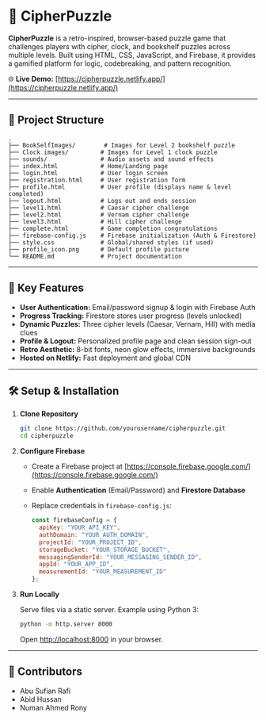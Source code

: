 # 🔐 CipherPuzzle

**CipherPuzzle** is a retro-inspired, browser-based puzzle game that challenges players with cipher, clock, and bookshelf puzzles across multiple levels. Built using HTML, CSS, JavaScript, and Firebase, it provides a gamified platform for logic, codebreaking, and pattern recognition.

🌐 **Live Demo:** [https://cipherpuzzle.netlify.app/](https://cipherpuzzle.netlify.app/)

---

## 📁 Project Structure

```
.
├── BookSelfImages/        # Images for Level 2 bookshelf puzzle
├── Clock images/         # Images for Level 1 clock puzzle
├── sounds/               # Audio assets and sound effects
├── index.html            # Home/Landing page
├── login.html            # User login screen
├── registration.html     # User registration form
├── profile.html          # User profile (displays name & level completed)
├── logout.html           # Logs out and ends session
├── level1.html           # Caesar cipher challenge
├── level2.html           # Vernam cipher challenge
├── level3.html           # Hill cipher challenge
├── complete.html         # Game completion congratulations
├── firebase-config.js    # Firebase initialization (Auth & Firestore)
├── style.css             # Global/shared styles (if used)
├── profile_icon.png      # Default profile picture
└── README.md             # Project documentation
```

---

## 🚀 Key Features

* **User Authentication:** Email/password signup & login with Firebase Auth
* **Progress Tracking:** Firestore stores user progress (levels unlocked)
* **Dynamic Puzzles:** Three cipher levels (Caesar, Vernam, Hill) with media clues
* **Profile & Logout:** Personalized profile page and clean session sign-out
* **Retro Aesthetic:** 8-bit fonts, neon glow effects, immersive backgrounds
* **Hosted on Netlify:** Fast deployment and global CDN

---

## 🛠️ Setup & Installation

1. **Clone Repository**

   ```bash
   git clone https://github.com/yourusername/cipherpuzzle.git
   cd cipherpuzzle
   ```

2. **Configure Firebase**

   * Create a Firebase project at [https://console.firebase.google.com/](https://console.firebase.google.com/)
   * Enable **Authentication** (Email/Password) and **Firestore Database**
   * Replace credentials in `firebase-config.js`:

     ```js
     const firebaseConfig = {
       apiKey: "YOUR_API_KEY",
       authDomain: "YOUR_AUTH_DOMAIN",
       projectId: "YOUR_PROJECT_ID",
       storageBucket: "YOUR_STORAGE_BUCKET",
       messagingSenderId: "YOUR_MESSAGING_SENDER_ID",
       appId: "YOUR_APP_ID",
       measurementId: "YOUR_MEASUREMENT_ID"
     };
     ```

3. **Run Locally**

   Serve files via a static server. Example using Python 3:

   ```bash
   python -m http.server 8000
   ```

   Open [http://localhost:8000](http://localhost:8000) in your browser.

---

## 👥 Contributors

* Abu Sufian Rafi
* Abid Hussan
* Numan Ahmed Rony

